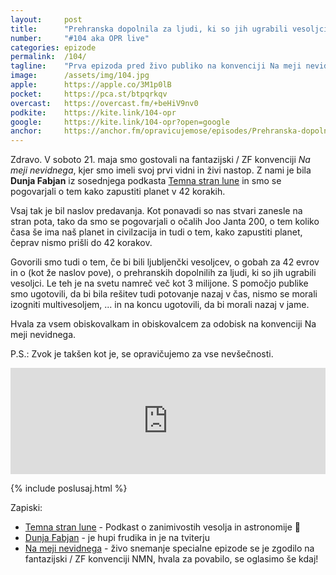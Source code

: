 ```yaml
---
layout: 	post
title:  	"Prehranska dopolnila za ljudi, ki so jih ugrabili vesoljci (v živo)"
number: 	"#104 aka OPR live"
categories:	epizode
permalink:	/104/
tagline: 	"Prva epizoda pred živo publiko na konvenciji Na meji nevidnega. Z nami je bila hupi frudika in astrofizičarka Dunja Fabjan, hvala za obisk!"
image:		/assets/img/104.jpg
apple:		https://apple.co/3M1p0lB
pocket:		https://pca.st/btpqrkqv
overcast:	https://overcast.fm/+beHiV9nv0
podkite:	https://kite.link/104-opr
google:		https://kite.link/104-opr?open=google
anchor:		https://anchor.fm/opravicujemose/episodes/Prehranska-dopolnila-za-ljudi--ki-so-jih-ugrabili-vesoljci-v-ivo-e1iteu1
---
```


Zdravo. V soboto 21. maja smo gostovali na fantazijski / ZF konvenciji _Na meji nevidnega_, kjer smo imeli svoj prvi vidni in živi nastop. Z nami je bila **Dunja Fabjan** iz sosednjega podkasta [Temna stran lune](https://anchor.fm/temnastranlune) in smo se pogovarjali o tem kako zapustiti planet v 42 korakih. 

Vsaj tak je bil naslov predavanja. Kot ponavadi so nas stvari zanesle na stran pota, tako da smo se pogovarjali o očalih Joo Janta 200, o tem koliko časa še ima naš planet in civilzacija in tudi o tem, kako zapustiti planet, čeprav nismo prišli do 42 korakov.

Govorili smo tudi o tem, če bi bili ljubljenčki vesoljcev, o gobah za 42 evrov in o (kot že naslov pove), o prehranskih dopolnilih za ljudi, ki so jih ugrabili vesoljci. Le teh je na svetu namreč več kot 3 milijone. S pomočjo publike smo ugotovili, da bi bila rešitev tudi potovanje nazaj v čas, nismo se morali izogniti multivesoljem, ... in na koncu ugotovili, da bi morali nazaj v jame.

Hvala za vsem obiskovalkam in obiskovalcem za odobisk na konvenciji Na meji nevidnega.

P.S.: Zvok je takšen kot je, se opravičujemo za vse nevšečnosti. 

<iframe src="https://www.listennotes.com/podcasts/opravičujemo-se-za/prehranska-dopolnila-za-HzZy4npRv27/embed/" height="170px" width="100%" style="width: 1px; min-width: 100%;" loading="lazy" frameborder="0" scrolling="no"></iframe>

{% include poslusaj.html %}

Zapiski:
- [Temna stran lune](https://anchor.fm/temnastranlune) - Podkast o zanimivostih vesolja in astronomije 🔭
- [Dunja Fabjan](https://twitter.com/denebdulfim) - je hupi frudika in je na tviterju
- [Na meji nevidnega](https://nmn.si/program-2022/) - živo snemanje specialne epizode se je zgodilo na fantazijski / ZF konvenciji NMN, hvala za povabilo, se oglasimo še kdaj!